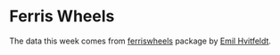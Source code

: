 # Ferris Wheels

The data this week comes from [ferriswheels](https://github.com/EmilHvitfeldt/ferriswheels) package by [Emil Hvitfeldt](https://twitter.com/Emil_Hvitfeldt/status/1555647916257300480?s=20&t=LTeSzyCQkTznDBqMeXGPOg).
